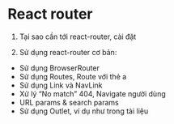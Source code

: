 # React router

1. Tại sao cần tới react-router, cài đặt

2. Sử dụng react-router cơ bản:
- Sử dụng BrowserRouter
- Sử dụng Routes, Route với thẻ a
- Sử dụng Link và NavLink
- Xử lý “No match” 404, Navigate người dùng
- URL params & search params
- Sử dụng Outlet, ví dụ như trong tài liệu